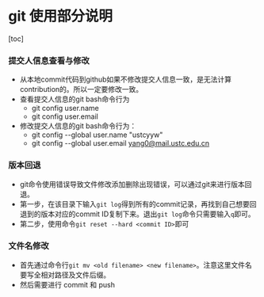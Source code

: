 # git 使用部分说明

[toc]

### 提交人信息查看与修改

- 从本地commit代码到github如果不修改提交人信息一致，是无法计算contribution的。所以一定要修改一致。
- 查看提交人信息的git bash命令行为
    - git config user.name
    - git config user.email
- 修改提交人信息的git bash命令行为：
    - git config --global user.name "ustcyyw"
    - git config --global user.email yang0@mail.ustc.edu.cn

### 版本回退

* git命令使用错误导致文件修改添加删除出现错误，可以通过git来进行版本回退。
* 第一步，在该目录下输入`git log`得到所有的commit记录，再找到自己想要回退到的版本对应的commit ID复制下来。退出`git log`命令只需要输入`q`即可。
* 第二步，使用命令`git reset --hard <commit ID>`即可

### 文件名修改

* 首先通过命令行`git mv <old filename> <new filename>`。注意这里文件名要写全相对路径及文件后缀。
* 然后需要进行 commit 和 push